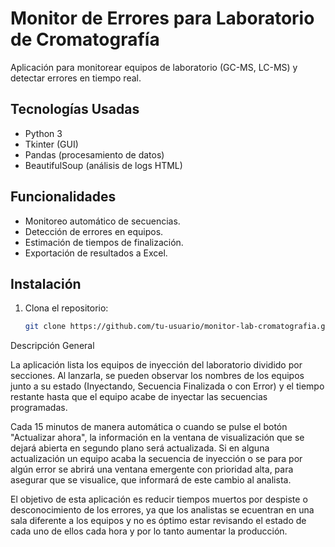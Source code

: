 # Monitor de Errores para Laboratorio de Cromatografía

Aplicación para monitorear equipos de laboratorio (GC-MS, LC-MS) y detectar errores en tiempo real.

## Tecnologías Usadas
- Python 3
- Tkinter (GUI)
- Pandas (procesamiento de datos)
- BeautifulSoup (análisis de logs HTML)

## Funcionalidades
- Monitoreo automático de secuencias.
- Detección de errores en equipos.
- Estimación de tiempos de finalización.
- Exportación de resultados a Excel.

## Instalación
1. Clona el repositorio:
   ```bash
   git clone https://github.com/tu-usuario/monitor-lab-cromatografia.git

Descripción General

La aplicación lista los equipos de inyección del laboratorio dividido por secciones. Al lanzarla, 
se pueden observar los nombres de los equipos junto a su estado (Inyectando, Secuencia Finalizada o con Error) 
y el tiempo restante hasta que el equipo acabe de inyectar las secuencias programadas.

Cada 15 minutos de manera automática o cuando se pulse el botón "Actualizar ahora", la información en la ventana de 
visualización que se dejará abierta en segundo plano será actualizada. Si en alguna actualización un equipo acaba la 
secuencia de inyección o se para por algún error se abrirá una ventana emergente con prioridad alta, para asegurar 
que se visualice, que informará de este cambio al analista.

El objetivo de esta aplicación es reducir tiempos muertos por despiste o desconocimiento de los errores, 
ya que los analistas se ecuentran en una sala diferente a los equipos y no es óptimo estar revisando el estado de cada 
uno de ellos cada hora y por lo tanto aumentar la producción.